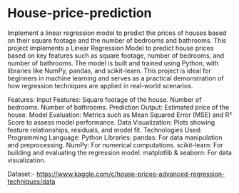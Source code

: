 # House-price-prediction
Implement a linear regression model to predict the prices of houses based on their square footage and the number of bedrooms and bathrooms.
This project implements a Linear Regression Model to predict house prices based on key features such as square footage, number of bedrooms, and number of bathrooms. The model is built and trained using Python, with libraries like NumPy, pandas, and scikit-learn. This project is ideal for beginners in machine learning and serves as a practical demonstration of how regression techniques are applied in real-world scenarios.

Features:
Input Features:
Square footage of the house.
Number of bedrooms.
Number of bathrooms.
Prediction Output:
Estimated price of the house.
Model Evaluation:
Metrics such as Mean Squared Error (MSE) and R² Score to assess model performance.
Data Visualization:
Plots showing feature relationships, residuals, and model fit.
Technologies Used:
Programming Language: Python
Libraries:
pandas: For data manipulation and preprocessing.
NumPy: For numerical computations.
scikit-learn: For building and evaluating the regression model.
matplotlib & seaborn: For data visualization.


Dataset:- https://www.kaggle.com/c/house-prices-advanced-regression-techniques/data 
